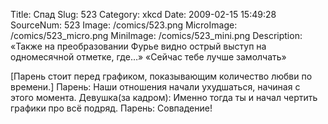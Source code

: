 Title: Спад 
Slug: 523 
Category: xkcd 
Date: 2009-02-15 15:49:28 
SourceNum: 523 
Image: /comics/523.png 
MicroImage: /comics/523_micro.png 
MiniImage: /comics/523_mini.png 
Description: «Также на преобразовании Фурье видно острый выступ на одномесячной отметке, где…»
«Сейчас тебе лучше замолчать» 

[Парень стоит перед графиком, показывающим количество любви по времени.]
Парень: Наши отношения начали ухудшаться, начиная с этого момента.
Девушка(за кадром): Именно тогда ты и начал чертить графики про всё подряд.
Парень: Совпадение!